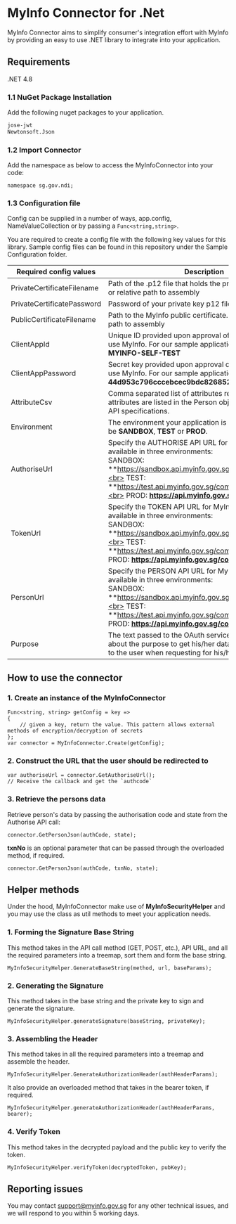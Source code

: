 # MyInfo Connector for .Net

MyInfo Connector aims to simplify consumer's integration effort with MyInfo by providing an easy to use .NET library to integrate into your application.

## Requirements

.NET 4.8

### 1.1 NuGet Package Installation

Add the following nuget packages to your application.

```xml
jose-jwt
Newtonsoft.Json
```

### 1.2 Import Connector

Add the namespace as below to access the MyInfoConnector into your code:

```.Net
namespace sg.gov.ndi;
```

### 1.3 Configuration file

Config can be supplied in a number of ways, app.config, NameValueCollection or by passing a `Func<string,string>`.

You are required to create a config file with the following key values for this library. Sample config files can be found in this repository under the Sample Configuration folder.

| Required config values | Description |
| -------- | ----------- |
| PrivateCertificateFilename | Path of the .p12 file that holds the private key. Absolute or relative path to assembly |
| PrivateCertificatePassword | Password of your private key p12 file. |
| PublicCertificateFilename | Path to the MyInfo public certificate. Absolute or relative path to assembly  |
| ClientAppId | Unique ID provided upon approval of your application to use MyInfo. For our sample application, it is **STG2-MYINFO-SELF-TEST** |
| ClientAppPassword | Secret key provided upon approval of your application to use MyInfo. For our sample application, it is **44d953c796cccebcec9bdc826852857ab412fbe2** |
| AttributeCsv | Comma separated list of attributes requested. Possible attributes are listed in the Person object definition in the API specifications. |
| Environment | The environment your application is configured. This can be **SANDBOX**, **TEST** or **PROD**. |
| AuthoriseUrl | Specify the AUTHORISE API URL for MyInfo. The API is available in three environments:<br> SANDBOX: **https://sandbox.api.myinfo.gov.sg/com/v3/authorise**<br> TEST: **https://test.api.myinfo.gov.sg/com/v3/authorise**<br> PROD:  **https://api.myinfo.gov.sg/com/v3/authorise** |
| TokenUrl | Specify the TOKEN API URL for MyInfo. The API is available in three environments:<br> SANDBOX: **https://sandbox.api.myinfo.gov.sg/com/v3/token**<br> TEST: **https://test.api.myinfo.gov.sg/com/v3/token**<br> PROD:  **https://api.myinfo.gov.sg/com/v3/token** |
| PersonUrl | Specify the PERSON API URL for MyInfo. The API is available in three environments:<br> SANDBOX: **https://sandbox.api.myinfo.gov.sg/com/v3/person**<br> TEST: **https://test.api.myinfo.gov.sg/com/v3/person**<br> PROD:  **https://api.myinfo.gov.sg/com/v3/person** |
| Purpose | The text passed to the OAuth service to inform the user about the purpose to get his/her data. This will be shown to the user when requesting for his/her consent.

## How to use the connector

### 1. Create an instance of the MyInfoConnector

```
Func<string, string> getConfig = key => 
{ 
	// given a key, return the value. This pattern allows external methods of encryption/decryption of secrets
};
var connector = MyInfoConnector.Create(getConfig);
```

### 2. Construct the URL that the user should be redirected to 

```
var authoriseUrl = connector.GetAuthoriseUrl();
// Receive the callback and get the `authcode`
```

### 3. Retrieve the persons data
Retrieve person's data by passing the authorisation code and state from the Authorise API call:

```
connector.GetPersonJson(authCode, state);
```
**txnNo** is an optional parameter that can be passed through the overloaded method, if required.
```
connector.GetPersonJson(authCode, txnNo, state);
```

## Helper methods

Under the hood, MyInfoConnector make use of **MyInfoSecurityHelper** and you may use the class as util methods to meet your application needs.

### 1. Forming the Signature Base String
This method takes in the API call method (GET, POST, etc.), API URL, and all the required parameters into a treemap, sort them and form the base string.
```
MyInfoSecurityHelper.GenerateBaseString(method, url, baseParams);
```

### 2. Generating the Signature
This method takes in the base string and the private key to sign and generate the signature.
```
MyInfoSecurityHelper.generateSignature(baseString, privateKey);
```

### 3. Assembling the Header
This method takes in all the required parameters into a treemap and assemble the header.
```
MyInfoSecurityHelper.GenerateAuthorizationHeader(authHeaderParams);
```
It also provide an overloaded method that takes in the bearer token, if required.
```
MyInfoSecurityHelper.generateAuthorizationHeader(authHeaderParams, bearer);
```
### 4. Verify Token
This method takes in the decrypted payload and the public key to verify the token.
```
MyInfoSecurityHelper.verifyToken(decryptedToken, pubKey);
```

## Reporting issues

You may contact [support@myinfo.gov.sg](mailto:support@myinfo.gov.sg) for any other technical issues, and we will respond to you within 5 working days.
